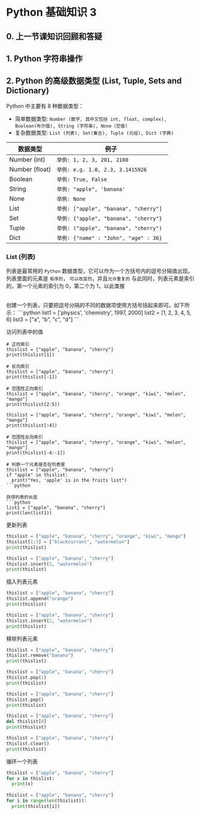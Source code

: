 # Python 基础知识 3

## 0. 上一节课知识回顾和答疑

## 1. Python 字符串操作


## 2. Python 的高级数据类型 (List, Tuple, Sets and Dictionary)
Python 中主要有 8 种数据类型：
- 简单数据类型: ```Number (数字, 其中又包括 int, float, complex), Boolean(布尔值), String (字符串), None（空值)```
- 复杂数据类型: ```List (列表), Set(集合), Tuple (元组), Dict (字典)```

| 数据类型        |  例子                                          |   
|  ------------  |  --------------------------------              |
|  Number (int)  |  ```举例: 1, 2, 3, 201, 2100```                |  
|  Number (float)|  ```举例: e.g. 1.0, 2.3, 3.1415926```          |  
|  Boolean       |  ```举例: True, False```                       |   
|  String        |  ```举例: "apple", 'banana' ```                |
|  None          |  ```举例: None ```                             |
|  List          |  ```举例: ["apple", "banana", "cherry"] ```    |
|  Set           |  ```举例: {"apple", "banana", "cherry"} ```    |
|  Tuple         |  ```举例: ("apple", "banana", "cherry") ```    |
|  Dict          |  ```举例: {"name" : "John", "age" : 36} ```    |

### List (列表)
列表是最常用的 ```Python``` 数据类型，它可以作为一个方括号内的逗号分隔值出现。
列表里面的元素是 ```有序的```， ```可以改变的```，并且```允许重复的```
与此同时，列表元素是索引的，第一个元素的索引为 0，第二个为 1，以此类推

</br>
创建一个列表，只要把逗号分隔的不同的数据项使用方括号括起来即可。如下所示：
```python
list1 = ['physics', 'chemistry', 1997, 2000]
list2 = [1, 2, 3, 4, 5, 6]
list3 = ["a", "b", "c", "d"]
```

访问列表中的值
```
# 正向索引
thislist = ["apple", "banana", "cherry"]
print(thislist[1])

# 反向索引
thislist = ["apple", "banana", "cherry"]
print(thislist[-1])

# 范围性正向索引
thislist = ["apple", "banana", "cherry", "orange", "kiwi", "melon", "mango"]
print(thislist[2:5])

thislist = ["apple", "banana", "cherry", "orange", "kiwi", "melon", "mango"]
print(thislist[:4])

# 范围性反向索引
thislist = ["apple", "banana", "cherry", "orange", "kiwi", "melon", "mango"]
print(thislist[-4:-1])

# 判断一个元素是否在列表里
thislist = ["apple", "banana", "cherry"]
if "apple" in thislist:
  print("Yes, 'apple' is in the fruits list")
```python

获得列表的长度
```python
list1 = ["apple", "banana", "cherry"]
print(len(list1))
```

更新列表
```python
thislist = ["apple", "banana", "cherry", "orange", "kiwi", "mango"]
thislist[1:3] = ["blackcurrant", "watermelon"]
print(thislist)

thislist = ["apple", "banana", "cherry"]
thislist.insert(2, "watermelon")
print(thislist)
```

插入列表元素
```python
thislist = ["apple", "banana", "cherry"]
thislist.append("orange")
print(thislist)

thislist = ["apple", "banana", "cherry"]
thislist.insert(2, "watermelon")
print(thislist)
```

移除列表元素
```python
thislist = ["apple", "banana", "cherry"]
thislist.remove("banana")
print(thislist)

thislist = ["apple", "banana", "cherry"]
thislist.pop(1)
print(thislist)

thislist = ["apple", "banana", "cherry"]
thislist.pop()
print(thislist)

thislist = ["apple", "banana", "cherry"]
del thislist[0]
print(thislist)

thislist = ["apple", "banana", "cherry"]
thislist.clear()
print(thislist)
```

循环一个列表
```python
thislist = ["apple", "banana", "cherry"]
for x in thislist:
  print(x)
  
thislist = ["apple", "banana", "cherry"]
for i in range(len(thislist)):
  print(thislist[i])
```
